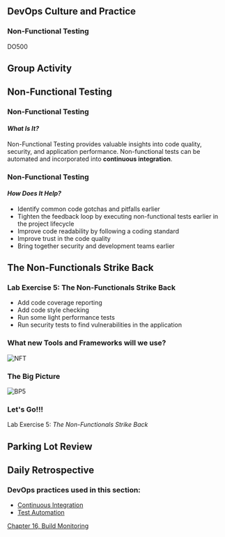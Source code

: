 <!-- .slide: data-background-image="images/RH_NewBrand_Background.png" -->
## DevOps Culture and Practice <!-- {_class="course-title"} -->
### Non-Functional Testing <!-- {_class="title-color"} -->
DO500 <!-- {_class="title-color"} -->



## Group Activity



<!-- .slide: id="non-functional-testing"-->
## Non-Functional Testing



### Non-Functional Testing
#### _What Is It?_
Non-Functional Testing provides valuable insights into code quality, security, and
application performance. Non-functional tests can be automated and incorporated
into **continuous integration**.



### Non-Functional Testing
#### _How Does It Help?_
* Identify common code gotchas and pitfalls earlier
* Tighten the feedback loop by executing non-functional tests earlier in the
project lifecycle
* Improve code readability by following a coding standard
* Improve trust in the code quality
* Bring together security and development teams earlier



<!-- .slide: id="non-functionls-strike-back" -->
## The Non-Functionals Strike Back



### Lab Exercise 5: The Non-Functionals Strike Back
* Add code coverage reporting
* Add code style checking
* Run some light performance tests
* Run security tests to find vulnerabilities in the application



### What new Tools and Frameworks will we use?
![NFT](images/nft/lab5tech.png)



### The Big Picture
![BP5](images/nft/bp-5-non-functionals.jpg)



### Let's Go!!!
Lab Exercise 5: _The Non-Functionals Strike Back_



## Parking Lot Review



## Daily Retrospective



<!-- .slide: data-background-image="images/chef-background.png", class="white-style" -->
### DevOps practices used in this section:
- [Continuous Integration](https://openpracticelibrary.com/practice/continuous-integration/)
- [Test Automation](https://openpracticelibrary.com/practice/test-automation/)



<!-- .slide: data-background-image="css/images/RH_Chapter_Title_Background2.png", class="white-style" -->
[Chapter 16, Build Monitoring](chapter16.html)
